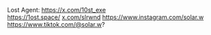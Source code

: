 Lost Agent: https://x.com/10st_exe    
    https://1ost.space/
    [x.com/slrwnd](https://x.com/solarwinddd)
    https://www.instagram.com/solar.w
    https://www.tiktok.com/@solar.w?
